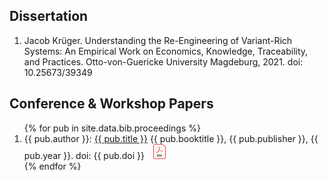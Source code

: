 ## Dissertation

<ol>
<li> Jacob Krüger. Understanding the Re-Engineering of Variant-Rich Systems: An Empirical Work on Economics, Knowledge, Traceability, and Practices. Otto-von-Guericke University Magdeburg, 2021. doi: 10.25673/39349</li>
</ol>
  
## Conference & Workshop Papers

<ol>
{% for pub in site.data.bib.proceedings %}
<li>{{ pub.author }}: <a href="assets/papers/{{ pub.id }}.pdf" target="_blank" rel="me noopener noreferrer">{{ pub.title }}</a> {{ pub.booktitle }}, {{ pub.publisher }}, {{ pub.year }}. doi: {{ pub.doi }} <a href="assets/papers/{{ pub.id }}.pdf" target="_blank" rel="me noopener noreferrer"><img src="logos/pdf.png" height="24px" style="margin-inline-start: 0.75em" alt="pdf"/></a>
  </li>
{% endfor %}
</ol>
